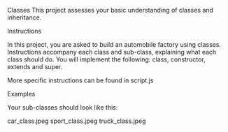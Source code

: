 Classes
This project assesses your basic understanding of classes and inheritance.

Instructions  

In this project, you are asked to build an automobile factory using classes. Instructions accompany each class and sub-class, explaining what each class should do. You will implement the following: class, constructor, extends and super.

More specific instructions can be found in script.js

Examples  

Your sub-classes should look like this:

car_class.jpeg
sport_class.jpeg
truck_class.jpeg
